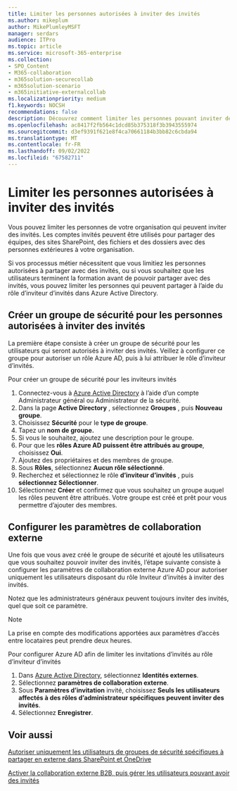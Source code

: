 ```yaml
---
title: Limiter les personnes autorisées à inviter des invités
ms.author: mikeplum
author: MikePlumleyMSFT
manager: serdars
audience: ITPro
ms.topic: article
ms.service: microsoft-365-enterprise
ms.collection:
- SPO_Content
- M365-collaboration
- m365solution-securecollab
- m365solution-scenario
- m365initiative-externalcollab
ms.localizationpriority: medium
f1.keywords: NOCSH
recommendations: false
description: Découvrez comment limiter les personnes pouvant inviter des invités dans votre organisation.
ms.openlocfilehash: ac8417f2fb564c1dcd85b375318f3b3943555974
ms.sourcegitcommit: d3ef9391f621e8f4ca70661184b3bb82c6cbda94
ms.translationtype: MT
ms.contentlocale: fr-FR
ms.lasthandoff: 09/02/2022
ms.locfileid: "67582711"
---
```

# <a name="limit-who-can-invite-guests"></a>Limiter les personnes autorisées à inviter des invités

Vous pouvez limiter les personnes de votre organisation qui peuvent inviter des invités. Les comptes invités peuvent être utilisés pour partager des équipes, des sites SharePoint, des fichiers et des dossiers avec des personnes extérieures à votre organisation.

Si vos processus métier nécessitent que vous limitiez les personnes autorisées à partager avec des invités, ou si vous souhaitez que les utilisateurs terminent la formation avant de pouvoir partager avec des invités, vous pouvez limiter les personnes qui peuvent partager à l’aide du rôle d’inviteur d’invités dans Azure Active Directory.

## <a name="create-a-security-group-for-people-allowed-to-invite-guests"></a>Créer un groupe de sécurité pour les personnes autorisées à inviter des invités

La première étape consiste à créer un groupe de sécurité pour les utilisateurs qui seront autorisés à inviter des invités. Veillez à configurer ce groupe pour autoriser un rôle Azure AD, puis à lui attribuer le rôle d’inviteur d’invités.

Pour créer un groupe de sécurité pour les inviteurs invités
1. Connectez-vous à [Azure Active Directory](https://aad.portal.azure.com) à l’aide d’un compte Administrateur général ou Administrateur de la sécurité.
1. Dans la page **Active Directory** , sélectionnez **Groupes** , puis **Nouveau groupe**.
1. Choisissez **Sécurité** pour le **type de groupe**.
1. Tapez un **nom de groupe.** 
1. Si vous le souhaitez, ajoutez une description pour le groupe.
1. Pour que les **rôles Azure AD puissent être attribués au groupe**, choisissez **Oui**.
1. Ajoutez des propriétaires et des membres de groupe.
1. Sous **Rôles**, sélectionnez **Aucun rôle sélectionné**.
1. Recherchez et sélectionnez le rôle **d’inviteur d’invités** , puis **sélectionnez Sélectionner**.
1. Sélectionnez **Créer** et confirmez que vous souhaitez un groupe auquel les rôles peuvent être attribués. Votre groupe est créé et prêt pour vous permettre d’ajouter des membres.

## <a name="configure-external-collaboration-settings"></a>Configurer les paramètres de collaboration externe

Une fois que vous avez créé le groupe de sécurité et ajouté les utilisateurs que vous souhaitez pouvoir inviter des invités, l’étape suivante consiste à configurer les paramètres de collaboration externe Azure AD pour autoriser uniquement les utilisateurs disposant du rôle Inviteur d’invités à inviter des invités.

Notez que les administrateurs généraux peuvent toujours inviter des invités, quel que soit ce paramètre.

> [!NOTE]
> La prise en compte des modifications apportées aux paramètres d’accès entre locataires peut prendre deux heures.

Pour configurer Azure AD afin de limiter les invitations d’invités au rôle d’inviteur d’invités
1. Dans [Azure Active Directory](https://aad.portal.azure.com/), sélectionnez **Identités externes**.
1. Sélectionnez **paramètres de collaboration externe**.
1. Sous **Paramètres d’invitation** invité, choisissez **Seuls les utilisateurs affectés à des rôles d’administrateur spécifiques peuvent inviter des invités**.
1. Sélectionnez **Enregistrer**.

## <a name="related-topics"></a>Voir aussi

[Autoriser uniquement les utilisateurs de groupes de sécurité spécifiques à partager en externe dans SharePoint et OneDrive](/sharepoint/manage-security-groups)

[Activer la collaboration externe B2B, puis gérer les utilisateurs pouvant avoir des invités](/azure/active-directory/external-identities/delegate-invitations)